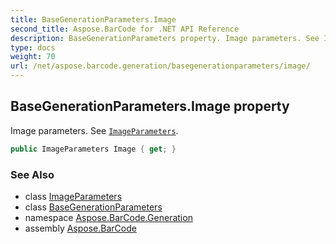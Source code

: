```yaml
---
title: BaseGenerationParameters.Image
second_title: Aspose.BarCode for .NET API Reference
description: BaseGenerationParameters property. Image parameters. See ImageParameters
type: docs
weight: 70
url: /net/aspose.barcode.generation/basegenerationparameters/image/
---
```

## BaseGenerationParameters.Image property

Image parameters. See [`ImageParameters`](../../imageparameters/).

```csharp
public ImageParameters Image { get; }
```

### See Also

* class [ImageParameters](../../imageparameters/)
* class [BaseGenerationParameters](../)
* namespace [Aspose.BarCode.Generation](../../basegenerationparameters/)
* assembly [Aspose.BarCode](../../../)


